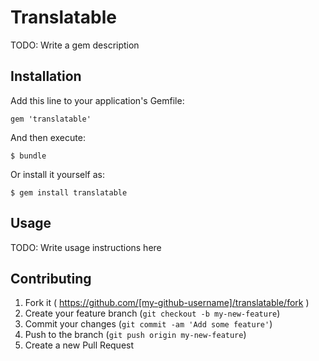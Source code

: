 # Translatable

TODO: Write a gem description

## Installation

Add this line to your application's Gemfile:

    gem 'translatable'

And then execute:

    $ bundle

Or install it yourself as:

    $ gem install translatable

## Usage

TODO: Write usage instructions here

## Contributing

1. Fork it ( https://github.com/[my-github-username]/translatable/fork )
2. Create your feature branch (`git checkout -b my-new-feature`)
3. Commit your changes (`git commit -am 'Add some feature'`)
4. Push to the branch (`git push origin my-new-feature`)
5. Create a new Pull Request
